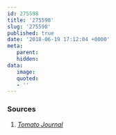 ```yaml
---
id: 275598
title: '275598'
slug: '275598'
published: true
date: '2018-06-19 17:12:04 +0000'
meta:
   parent: 
   hidden: 
data:
   image: 
   quoted:
   - ''
---
```


<!--{% contentfor hero %}-->
### Sources

1. [<cite>Tomato Journal</cite>](http://www.tomato.com)
<!--{% endcontentfor %}-->